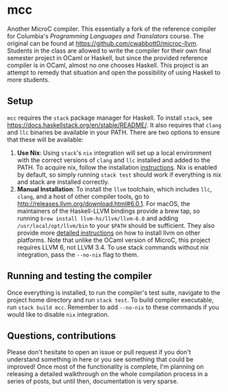 # mcc
Another MicroC compiler. This essentially a fork of the reference compiler for Columbia's _Programming Languages and Translators_ course. The original can be found at https://github.com/cwabbott0/microc-llvm. Students in the class are allowed to write the compiler for their own final semester project in OCaml or Haskell, but since the provided reference compiler is in OCaml, almost no one chooses Haskell. This project is an attempt to remedy that situation and open the possibility of using Haskell to more students.

## Setup
`mcc` requires the `stack` package manager for Haskell. To install `stack`, see https://docs.haskellstack.org/en/stable/README/. It also requires that `clang` and `llc` binaries be available in your PATH. There are two options to ensure that these will be available:
1. **Use Nix**:
Using `stack`'s `nix` integration will set up a local environment with the correct versions of `clang` and `llc` installed and added to the PATH. To acquire nix, follow the installation [instructions](https://nixos.org/nix/download.html). Nix is enabled by default, so simply running `stack test` should work if everything is nix and stack are installed correctly.
2. **Manual Installation**:
To install the `llvm` toolchain, which includes `llc`, `clang`, and a host of other compiler tools, go to http://releases.llvm.org/download.html#6.0.1. For macOS, the maintainers of the Haskell-LLVM bindings provide a brew tap, so running `brew install llvm-hs/llvm/llvm-6.0` and adding `/usr/local/opt/llvm/bin` to your `$PATH` should be sufficient. They also provide more [detailed instructions](https://github.com/llvm-hs/llvm-hs#installing-llvm) on how to install llvm on other platforms. Note that unlike the OCaml version of MicroC, this project requires LLVM 6, not LLVM 3.4. To use stack commands without nix integration, pass the `--no-nix` flag to them.

## Running and testing the compiler
Once everything is installed, to run the compiler's test suite, navigate to the project home directory and run `stack test`. To build compiler executable, run `stack build mcc`. Remember to add `--no-nix` to these commands if you would like to disable `nix` integration.

## Questions, contributions
Please don't hesitate to open an issue or pull request if you don't understand something in here or you see something that could be improved! Once most of the functionality is complete, I'm planning on releasing a detailed walkthrough on the whole compilation process in a series of posts, but until then, documentation is very sparse.
